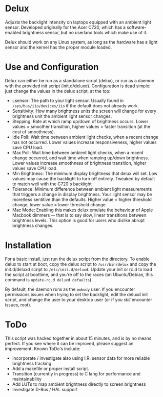 # Delux
Adjusts the backlight intensity on laptops equipped with an ambient light sensor. Developed
originally for the Acer C720, which has a software-enabled brightness sensor, but no 
userland tools which make use of it.

Delux should work on any Linux system, as long as the hardware has a light sensor and 
the kernel has the proper module loaded.


# Use and Configuration
Delux can either be run as a standalone script (delux), or run as a daemon with 
the provided init script (init.d/deluxd). Configuration is dead simple: just change the 
values in the delux script, at the top:
- Lsensor: The path to your light sensor. Usually found in `/sys/bus/iio/devices/iio` if
    the default does not already work.
- Sensitivity: How many brightness units the screen will change for every brightness
    unit the ambient light sensor changes.
- Stepping: Rate at which ramp up/down of brightness occurs. Lower values = smoother
    transition, higher values = faster transition (at the cost of smoothness).
- Idle Poll: Wait time between ambient light checks, when a recent change has not occurred.
    Lower values increase responsiveness, higher values save CPU load.
- Max Poll: Wait time between ambient light checks, when a recent change occurred,
    and wait time when ramping up/down brightness. Lower values increase smoothness of
    brightness transition, higher values save CPU load.
- Min Brightness: The minimum display brightness that delux will set. Low values may
    cause the backlight to turn off entirely. Tweaked by default to match well with the 
    C720's backlight
- Tolerance: Minimum difference between ambient light measurements that triggers a change
    in display brightness. Your light sensor may be more/less sentitive than the defaults.
    Higher value = higher threshold change, lower value = lower threshold change.
- Mac Mode: Enabling this makes delux emulate the behaviour of Apple Macbook dimmers -- 
    that is to say slow, linear transitions between brightness levels. This option is good 
    for users who dislike abrupt brightness changes. 

    
# Installation
For a basic install, just run the delux script from the directory. To enable delux
to start at boot, copy the delux script to `/usr/bin/delux` and copy the 
init.d/deluxd script to `/etc/init.d/deluxd`. Update your init or rc.d to load the
script at boottime, and you're off to the races (on Ubuntu/Debian, this command is 
`update-rc.d deluxd defaults`).

By default, the daemon runs as the `nobody` user. If you encounter permissions issues when
trying to set the backlight, edit the deluxd init script, and change the user to your
desktop user (or if you *still* encounter issues, root).
   
    
# ToDo
This script was hacked together in about 15 minutes, and is by no means perfect. If you 
see where it can be improved, please suggest an improvement. Known ToDo's include:
- Incorporate / investigate also using I.R. sensor data for more reliable brightness
    tracking
- Add a makefile or proper install script.
- Transition (currently in progress) to C lang for performance and maintainability
- Add LUTs to map ambient brightness directly to screen brightness
- Investigate D-Bus / HAL support


